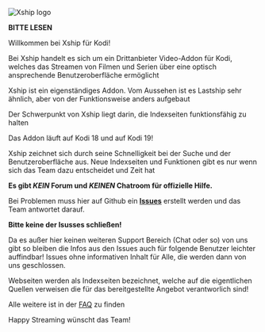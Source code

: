 ![Xship logo](https://raw.githubusercontent.com/watchone/Downloads/master/icon.png)

**BITTE LESEN**

Willkommen bei Xship für Kodi!

Bei Xship handelt es sich um ein Drittanbieter Video-Addon für Kodi, welches das Streamen von Filmen und Serien über eine optisch ansprechende Benutzeroberfläche ermöglicht

Xship ist ein eigenständiges Addon. Vom Aussehen ist es Lastship sehr ähnlich, aber von der Funktionsweise anders aufgebaut

Der Schwerpunkt von Xship liegt darin, die Indexseiten funktionsfähig zu halten

Das Addon läuft auf Kodi 18 und auf Kodi 19!

Xship zeichnet sich durch seine Schnelligkeit bei der Suche und der Benutzeroberfläche aus. Neue Indexseiten und Funktionen gibt es nur wenn sich das Team dazu entscheidet und Zeit hat

__Es gibt *KEIN* Forum und *KEINEN* Chatroom für offizielle Hilfe.__

Bei Problemen muss hier auf Github ein **[Issues](https://github.com/watchone/Downloads/issues)** erstellt werden und das Team antwortet darauf.

 __Bitte keine der Isusses schließen!__
 
Da es außer hier keinen weiteren Support Bereich (Chat oder so) von uns gibt so bleiben die Infos aus den Issues auch für folgende Benutzer leichter auffindbar!
Issues ohne informativen Inhalt für Alle, die werden dann von uns geschlossen.

Webseiten werden als Indexseiten bezeichnet, welche auf die eigentlichen Quellen verweisen die für das bereitgestellte Angebot verantworlich sind!

Alle weitere ist in der [FAQ](https://github.com/watchone/Downloads/blob/master/Xship_FAQ.md) zu finden

Happy Streaming wünscht das Team!
